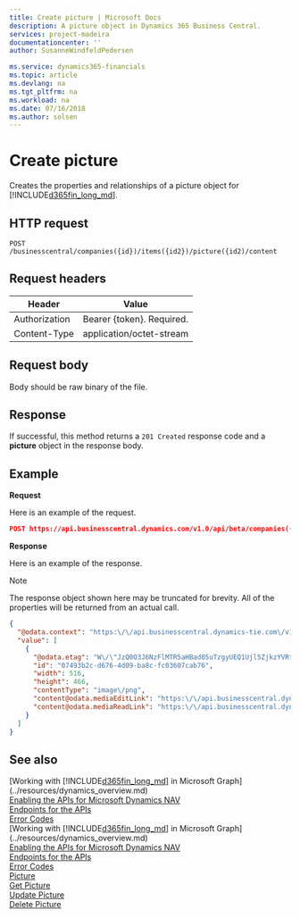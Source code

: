 ```yaml
---
title: Create picture | Microsoft Docs
description: A picture object in Dynamics 365 Business Central. 
services: project-madeira
documentationcenter: ''
author: SusanneWindfeldPedersen

ms.service: dynamics365-financials
ms.topic: article
ms.devlang: na
ms.tgt_pltfrm: na
ms.workload: na
ms.date: 07/16/2018
ms.author: solsen
---
```


# Create picture
Creates the properties and relationships of a picture object for [!INCLUDE[d365fin_long_md](../../includes/d365fin_long_md.md)].

## HTTP request
```
POST /businesscentral/companies({id})/items({id2})/picture({id2)/content
```

## Request headers
|Header|Value|
|------|-----|
|Authorization  |Bearer {token}. Required. |
|Content-Type | application/octet-stream |



## Request body
Body should be raw binary of the file.

## Response
If successful, this method returns a ```201 Created``` response code and a **picture** object in the response body.

## Example

**Request**

Here is an example of the request. 

```json
POST https://api.businesscentral.dynamics.com/v1.0/api/beta/companies({id})/items({id2})/picture({id2})/content
```

**Response**

Here is an example of the response.

> [!NOTE]  
> The response object shown here may be truncated for brevity. All of the properties will be returned from an actual call.

```json
{
  "@odata.context": "https:\/\/api.businesscentral.dynamics-tie.com\/v1.0\/api\/beta\/$metadata#companies(29a080a9-8dde-4d41-bc50-b9aac6b1ee1b)\/items(07493b2c-d676-4d09-ba8c-fc03607cab76)\/picture",
  "value": [
    {
      "@odata.etag": "W\/\"JzQ0O3J6NzFlMTR5aHBad05uTzgyUEQ1Ujl5ZjkzYVRtM2pTRU1ZQXlNZlAwV3M9MTswMDsn\"",
      "id": "07493b2c-d676-4d09-ba8c-fc03607cab76",
      "width": 516,
      "height": 466,
      "contentType": "image\/png",
      "content@odata.mediaEditLink": "https:\/\/api.businesscentral.dynamics-tie.com\/v1.0\/api\/beta\/companies(29a080a9-8dde-4d41-bc50-b9aac6b1ee1b)\/items(07493b2c-d676-4d09-ba8c-fc03607cab76)\/picture(07493b2c-d676-4d09-ba8c-fc03607cab76)\/content",
      "content@odata.mediaReadLink": "https:\/\/api.businesscentral.dynamics-tie.com\/v1.0\/api\/beta\/companies(29a080a9-8dde-4d41-bc50-b9aac6b1ee1b)\/items(07493b2c-d676-4d09-ba8c-fc03607cab76)\/picture(07493b2c-d676-4d09-ba8c-fc03607cab76)\/content"
    }
  ]
}
```

## See also
[Working with [!INCLUDE[d365fin_long_md](../../includes/d365fin_long_md.md)] in Microsoft Graph](../resources/dynamics_overview.md)  
[Enabling the APIs for Microsoft Dynamics NAV](../../enabling-apis-for-dynamics-nav.md)  
[Endpoints for the APIs](../../endpoints-apis-for-dynamics.md)  
[Error Codes](../dynamics_error_codes.md)  
[Working with [!INCLUDE[d365fin_long_md](../../includes/d365fin_long_md.md)] in Microsoft Graph](../resources/dynamics_overview.md)  
[Enabling the APIs for Microsoft Dynamics NAV](../../enabling-apis-for-dynamics-nav.md)  
[Endpoints for the APIs](../../endpoints-apis-for-dynamics.md)  
[Error Codes](../dynamics_error_codes.md)  
[Picture](../resources/dynamics_picture.md)  
[Get Picture](dynamics_picture_get.md)  
[Update Picture](dynamics_picture_update.md)  
[Delete Picture](dynamics_picture_delete.md)  
